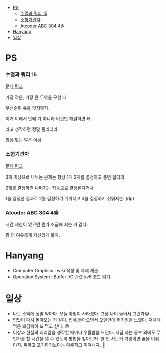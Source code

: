 - [PS](#ps)
    - [수열과 쿼리 15](#수열과-쿼리-15)
    - [소형기관차](#소형기관차)
    - [Atcoder ABC 304 4솔](#atcoder-abc-304-4솔)
- [Hanyang](#hanyang)
- [일상](#일상)


# PS 

### 수열과 쿼리 15
[문제 링크](https://www.acmicpc.net/problem/14427)

가장 작은, 가장 큰 무엇을 구할 때

우선순위 큐를 잊지말자. 
 
이거 이래서 안돼.가 아니라 이것만 해결하면 돼. 

라고 생각하면 정말 풀리더라.

~~항상 맞는 말은 아님~~

### 소형기관차
[문제 링크](https://www.acmicpc.net/problem/2616)

3개 이상으로 나누는 문제는 항상 1개 2개를 결정하고 풀면 쉽더라.

2개를 결정하면 나머지는 자동으로 결정된다거나

1을 결정한 결과로 2를 결정하기 쉬워지고 3을 결정하기 쉬워지는. (dp)

### Atcoder ABC 304 4솔

시간 제한이 있으면 뭔가 조급해 지는 거 같다.

좀 더 여유롭게 자신있게 풀자.

# Hanyang 

- Computer Graphics : wiki 작성 및 과제 제출
- Operation System : Buffer I/O 관련 xv6 코드 읽기

# 일상

- 나는 소맥에 정말 약하다. 오늘 아침이 사라졌다. 그냥 나이 들어서 그런가😂
- 입맛이 다시 돌아오는 거 같다. 집에 돌아오면서 오랜만에 허기짐을 느꼈다. 저녁에 먹은 돼김볶이 또 먹고 싶다. 😛
- 이상과 현실의 괴리감을 생각할 때마다 우울함을 느낀다. 지금 하는 공부 외에도 무언가를 할 시간을 낼 수 있도록 방법을 찾아보자. 한 번 사는거 기왕이면 꿈을 이뤄야지. 피하고 포기하기보다는 마주하고 이겨내자. 🙂
